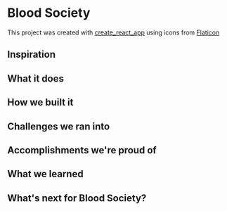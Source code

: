 # Blood Society
This project was created with [create_react_app](https://github.com/facebook/create-react-app) using icons from [Flaticon](https://www.flaticon.com/)
## Inspiration


## What it does


## How we built it


## Challenges we ran into


## Accomplishments we're proud of


## What we learned

## What's next for Blood Society?
